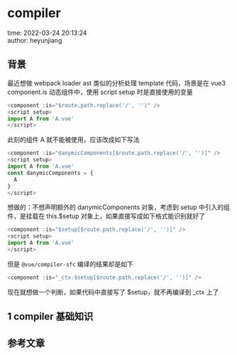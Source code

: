 # compiler

time: 2022-03-24 20:13:24  
author: heyunjiang

## 背景

最近想做 webpack loader ast 类似的分析处理 template 代码，场景是在 vue3 component.is 动态组件中，使用 script setup 时是直接使用的变量
```javascript
<component :is="$route.path.replace('/', '')" />
<script setup>
import A from 'A.vue'
</script>
```
此刻的组件 A 就不能被使用，应该改成如下写法
```javascript
<component :is="danymicComponents[$route.path.replace('/', '')]" />
<script setup>
import A from 'A.vue'
const danymicComponents = {
  A
}
</script>
```

想做的：不想声明额外的 danymicComponents 对象，考虑到 setup 中引入的组件，是挂载在 this.$setup 对象上，如果直接写成如下格式能识别就好了
```javascript
<component :is="$setup[$route.path.replace('/', '')]" />
<script setup>
import A from 'A.vue'
</script>
```

但是 `@vue/compiler-sfc` 编译的结果却是如下
```javascript
<component :is="_ctx.$setup[$route.path.replace('/', '')]" />
```

现在就想做一个判断，如果代码中直接写了 $setup，就不再编译到 _ctx 上了

## 1 compiler 基础知识

## 参考文章

